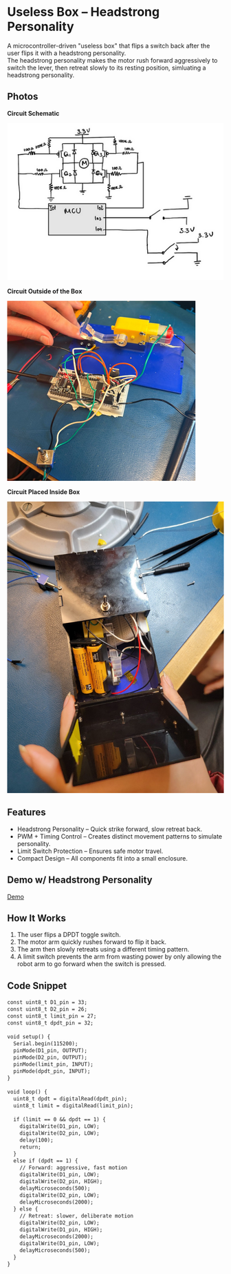 # Useless Box – Headstrong Personality

A microcontroller-driven "useless box" that flips a switch back after the user flips it with a headstrong personality.  
The headstrong personality makes the motor rush forward aggressively to switch the lever, then retreat slowly to its resting position, simluating a headstrong personality.

## Photos

**Circuit Schematic**

![Circuit Schematic](uselessBoxSchematic.PNG)


**Circuit Outside of the Box**

![Outside of the Box](outsideBoxCircuit.PNG)


**Circuit Placed Inside Box**

![Circuit Placed Inside Box](insideBoxPicture.PNG)


## Features
- Headstrong Personality – Quick strike forward, slow retreat back.  
- PWM + Timing Control – Creates distinct movement patterns to simulate personality.  
- Limit Switch Protection – Ensures safe motor travel.  
- Compact Design – All components fit into a small enclosure.  


## Demo w/ Headstrong Personality
[Demo](https://youtu.be/--vmTX_ukSY)


## How It Works
1. The user flips a DPDT toggle switch.  
2. The motor arm quickly rushes forward to flip it back.  
3. The arm then slowly retreats using a different timing pattern.  
4. A limit switch prevents the arm from wasting power by only allowing the robot arm to go forward when the switch is pressed.  


## Code Snippet
```
const uint8_t D1_pin = 33;
const uint8_t D2_pin = 26;
const uint8_t limit_pin = 27;
const uint8_t dpdt_pin = 32;

void setup() {
  Serial.begin(115200);
  pinMode(D1_pin, OUTPUT);
  pinMode(D2_pin, OUTPUT);
  pinMode(limit_pin, INPUT);
  pinMode(dpdt_pin, INPUT);
}

void loop() {
  uint8_t dpdt = digitalRead(dpdt_pin);
  uint8_t limit = digitalRead(limit_pin);

  if (limit == 0 && dpdt == 1) {
    digitalWrite(D1_pin, LOW);
    digitalWrite(D2_pin, LOW);
    delay(100);
    return;
  }
  else if (dpdt == 1) {
    // Forward: aggressive, fast motion
    digitalWrite(D1_pin, LOW);
    digitalWrite(D2_pin, HIGH);
    delayMicroseconds(500);
    digitalWrite(D2_pin, LOW);
    delayMicroseconds(2000);
  } else {
    // Retreat: slower, deliberate motion
    digitalWrite(D2_pin, LOW);
    digitalWrite(D1_pin, HIGH);
    delayMicroseconds(2000);
    digitalWrite(D1_pin, LOW);
    delayMicroseconds(500);
  }
}
